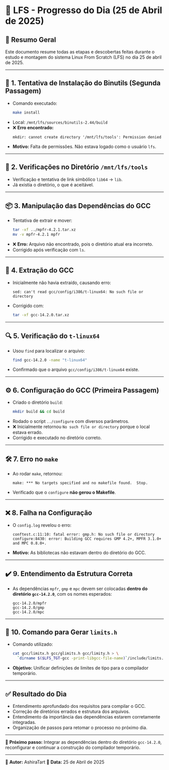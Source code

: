 # 🧱 LFS - Progresso do Dia (25 de Abril de 2025)

## 📘 Resumo Geral
Este documento resume todas as etapas e descobertas feitas durante o estudo e montagem do sistema Linux From Scratch (LFS) no dia 25 de abril de 2025.

---

## 🔧 1. Tentativa de Instalação do Binutils (Segunda Passagem)
- Comando executado:
  ```bash
  make install
  ```
- Local: `/mnt/lfs/sources/binutils-2.44/build`
- ❌ **Erro encontrado:**
  ```
  mkdir: cannot create directory '/mnt/lfs/tools': Permission denied
  ```
- **Motivo:** Falta de permissões. Não estava logado como o usuário `lfs`.

---

## 🧱 2. Verificações no Diretório `/mnt/lfs/tools`
- Verificação e tentativa de link simbólico `lib64` → `lib`.
- Já existia o diretório, o que é aceitável.

---

## 📦 3. Manipulação das Dependências do GCC
- Tentativa de extrair e mover:
  ```bash
  tar -xf ../mpfr-4.2.1.tar.xz
  mv -v mpfr-4.2.1 mpfr
  ```
- ❌ **Erro:** Arquivo não encontrado, pois o diretório atual era incorreto.
- Corrigido após verificação com `ls`.

---

## 📁 4. Extração do GCC
- Inicialmente não havia extraído, causando erro:
  ```
  sed: can't read gcc/config/i386/t-linux64: No such file or directory
  ```
- Corrigido com:
  ```bash
  tar -xf gcc-14.2.0.tar.xz
  ```

---

## 🔍 5. Verificação do `t-linux64`
- Usou `find` para localizar o arquivo:
  ```bash
  find gcc-14.2.0 -name "t-linux64"
  ```
- Confirmado que o arquivo `gcc/config/i386/t-linux64` existe.

---

## ⚙️ 6. Configuração do GCC (Primeira Passagem)
- Criado o diretório `build`:
  ```bash
  mkdir build && cd build
  ```
- Rodado o script `../configure` com diversos parâmetros.
- ❌ Inicialmente retornou `No such file or directory` porque o local estava errado.
- Corrigido e executado no diretório correto.

---

## 🛠️ 7. Erro no `make`
- Ao rodar `make`, retornou:
  ```
  make: *** No targets specified and no makefile found.  Stop.
  ```
- Verificado que o `configure` **não gerou o Makefile**.

---

## ❌ 8. Falha na Configuração
- O `config.log` revelou o erro:
  ```
  conftest.c:11:10: fatal error: gmp.h: No such file or directory
  configure:8430: error: Building GCC requires GMP 4.2+, MPFR 3.1.0+ and MPC 0.8.0+.
  ```
- **Motivo:** As bibliotecas não estavam dentro do diretório do GCC.

---

## ✔️ 9. Entendimento da Estrutura Correta
- As dependências `mpfr`, `gmp` e `mpc` devem ser colocadas **dentro do diretório `gcc-14.2.0`**, com os nomes esperados:
  ```
  gcc-14.2.0/mpfr
  gcc-14.2.0/gmp
  gcc-14.2.0/mpc
  ```

---

## 📘 10. Comando para Gerar `limits.h`
- Comando utilizado:
  ```bash
  cat gcc/limitx.h gcc/glimits.h gcc/limity.h > \
    `dirname $($LFS_TGT-gcc -print-libgcc-file-name)`/include/limits.h
  ```
- **Objetivo:** Unificar definições de limites de tipo para o compilador temporário.

---

## ✅ Resultado do Dia
- Entendimento aprofundado dos requisitos para compilar o GCC.
- Correção de diretórios errados e estrutura dos arquivos.
- Entendimento da importância das dependências estarem corretamente integradas.
- Organização de passos para retomar o processo no próximo dia.

---

📅 **Próximo passo:** Integrar as dependências dentro do diretório `gcc-14.2.0`, reconfigurar e continuar a construção do compilador temporário.

---

📝 **Autor:** AshiraTart
📅 **Data:** 25 de Abril de 2025

